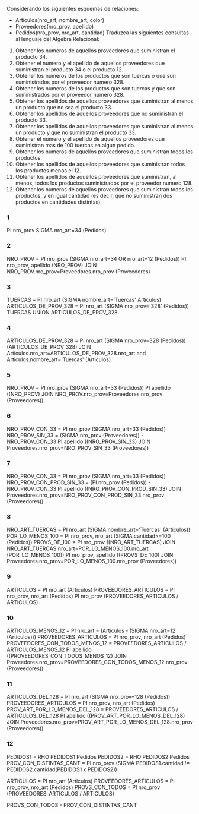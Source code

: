 Considerando los siguientes esquemas de relaciones:
 - Artículos(nro_art, nombre_art, color)
 - Proveedores(nro_prov, apellido)
 - Pedidos(nro_prov, nro_art, cantidad)
Traduzca las siguientes consultas al lenguaje del Algebra Relacional:
1. Obtener los numeros de aquellos proveedores que suministran el producto 34.
2. Obtener el numero y el apellido de aquellos proveedores que suministran el producto 34 o el producto 12.
3. Obtener los numeros de los productos que son tuercas o que son suministrados por el proveedor numero 328.
4. Obtener los numeros de los productos que son tuercas y que son suministrados por el proveedor numero 328.
5. Obtener los apellidos de aquellos proveedores que suministran al menos un producto que no sea el producto 33.
6. Obtener los apellidos de aquellos proveedores que no suministran el producto 33.
7. Obtener los apellidos de aquellos proveedores que suministran al menos un producto y que no suministran el producto 33.
8. Obtener el numero y el apellido de aquellos proveedores que suministran mas de 100 tuercas en algun pedido.
9. Obtener los numeros de aquellos proveedores que suministran todos los productos.
10. Obtener los apellidos de aquellos proveedores que suministran todos los productos menos el 12.
11. Obtener los apellidos de aquellos proveedores que suministran, al menos, todos los productos suministrados por el proveedor numero 128.
12. Obtener los numeros de aquellos proveedores que suministran todos los productos, y en igual cantidad (es decir, que no suministran dos productos en cantidades distintas)

### 1

PI nro_prov SIGMA nro_art=34 (Pedidos)

### 2

NRO_PROV = PI nro_prov (SIGMA nro_art=34 OR nro_art=12 (Pedidos))
PI nro_prov, apellido (NRO_PROV) JOIN NRO_PROV.nro_prov=Proveedores.nro_prov (Proveedores)

### 3

TUERCAS = PI nro_art (SIGMA nombre_art='Tuercas' Articulos)
ARTICULOS_DE_PROV_328 = PI nro_art (SIGMA nro_prov='328' (Pedidos))
TUERCAS UNION ARTICULOS_DE_PROV_328

### 4

ARTICULOS_DE_PROV_328 = PI nro_art (SIGMA nro_prov=328 (Pedidos))
(ARTICULOS_DE_PROV_328) JOIN Articulos.nro_art=ARTICULOS_DE_PROV_328.nro_art and Articulos.nombre_art='Tuercas' (Articulos)

### 5

NRO_PROV = PI nro_prov (SIGMA nro_art=33 (Pedidos))
PI apellido ((NRO_PROV) JOIN NRO_PROV.nro_prov=Proveedores.nro_prov (Proveedores))

### 6

NRO_PROV_CON_33 = PI nro_prov (SIGMA nro_art=33 (Pedidos))
NRO_PROV_SIN_33 = (SIGMA nro_prov (Proveedores)) - NRO_PROV_CON_33
PI apellido ((NRO_PROV_SIN_33) JOIN Proveedores.nro_prov=NRO_PROV_SIN_33 (Proveedores))

### 7

NRO_PROV_CON_33 = PI nro_prov (SIGMA nro_art=33 (Pedidos))
NRO_PROV_CON_PROD_SIN_33 = (PI nro_prov (Pedidos)) - NRO_PROV_CON_33
PI apellido ((NRO_PROV_CON_PROD_SIN_33) JOIN Proveedores.nro_prov=NRO_PROV_CON_PROD_SIN_33.nro_prov (Proveedores))

### 8

NRO_ART_TUERCAS = PI nro_art (SIGMA nombre_art='Tuercas' (Articulos))
POR_LO_MENOS_100 = PI nro_prov, nro_art (SIGMA cantidad>=100 (Pedidos))
PROVS_DE_100 = PI nro_prov ((NRO_ART_TUERCAS) JOIN NRO_ART_TUERCAS.nro_art=POR_LO_MENOS_100.nro_art (POR_LO_MENOS_100))
PI nro_prov, apellido ((PROVS_DE_100) JOIN Proveedores.nro_prov=POR_LO_MENOS_100.nro_prov (Proveedores))

### 9

ARTICULOS = PI nro_art (Articulos)
PROVEEDORES_ARTICULOS = PI nro_prov, nro_art (Pedidos)
PI nro_prov (PROVEEDORES_ARTICULOS / ARTICULOS)

### 10

ARTICULOS_MENOS_12 = PI nro_art = (Articulos - (SIGMA nro_art=12 (Articulos)))
PROVEEDORES_ARTICULOS = PI nro_prov, nro_art (Pedidos)
PROVEEDORES_CON_TODOS_MENOS_12 = PROVEEDORES_ARTICULOS / ARTICULOS_MENOS_12
PI apellido ((PROVEEDORES_CON_TODOS_MENOS_12) JOIN Proveedores.nro_prov=PROVEEDORES_CON_TODOS_MENOS_12.nro_prov (Proveedores))

### 11

ARTICULOS_DEL_128 = PI nro_art (SIGMA nro_prov=128 (Pedidos))
PROVEEDORES_ARTICULOS = PI nro_prov, nro_art (Pedidos)
PROV_ART_POR_LO_MENOS_DEL_128 = PROVEEDORES_ARTICULOS / ARTICULOS_DEL_128
PI apellido ((PROV_ART_POR_LO_MENOS_DEL_128) JOIN Proveedores.nro_prov=PROV_ART_POR_LO_MENOS_DEL_128.nro_prov (Proveedores))

### 12

PEDIDOS1 = RHO PEDIDOS1 Pedidos
PEDIDOS2 = RHO PEDIDOS2 Pedidos
PROV_CON_DISTINTAS_CANT = PI nro_prov (SIGMA PEDIDOS1.cantidad != PEDIDOS2.cantidad(PEDIDOS1 x PEDIDOS2))

ARTICULOS = PI nro_art (Articulos)
PROVEEDORES_ARTICULOS = PI nro_prov, nro_art (Pedidos)
PROVS_CON_TODOS = PI nro_prov (PROVEEDORES_ARTICULOS / ARTICULOS)

PROVS_CON_TODOS - PROV_CON_DISTINTAS_CANT
